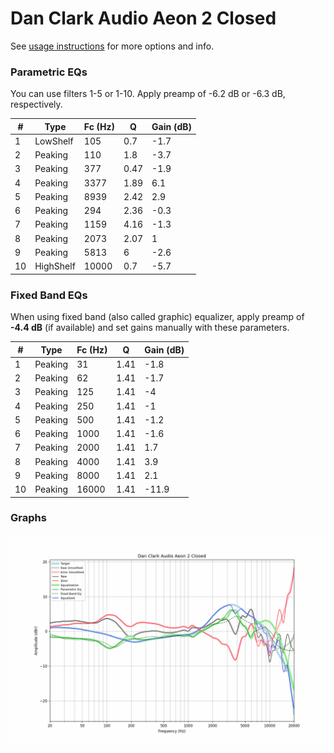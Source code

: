 # Dan Clark Audio Aeon 2 Closed
See [usage instructions](https://github.com/jaakkopasanen/AutoEq#usage) for more options and info.

### Parametric EQs
You can use filters 1-5 or 1-10. Apply preamp of -6.2 dB or -6.3 dB, respectively.

|   # | Type      |   Fc (Hz) |    Q |   Gain (dB) |
|-----|-----------|-----------|------|-------------|
|   1 | LowShelf  |       105 | 0.7  |        -1.7 |
|   2 | Peaking   |       110 | 1.8  |        -3.7 |
|   3 | Peaking   |       377 | 0.47 |        -1.9 |
|   4 | Peaking   |      3377 | 1.89 |         6.1 |
|   5 | Peaking   |      8939 | 2.42 |         2.9 |
|   6 | Peaking   |       294 | 2.36 |        -0.3 |
|   7 | Peaking   |      1159 | 4.16 |        -1.3 |
|   8 | Peaking   |      2073 | 2.07 |         1   |
|   9 | Peaking   |      5813 | 6    |        -2.6 |
|  10 | HighShelf |     10000 | 0.7  |        -5.7 |

### Fixed Band EQs
When using fixed band (also called graphic) equalizer, apply preamp of **-4.4 dB** (if available) and set gains manually with these parameters.

|   # | Type    |   Fc (Hz) |    Q |   Gain (dB) |
|-----|---------|-----------|------|-------------|
|   1 | Peaking |        31 | 1.41 |        -1.8 |
|   2 | Peaking |        62 | 1.41 |        -1.7 |
|   3 | Peaking |       125 | 1.41 |        -4   |
|   4 | Peaking |       250 | 1.41 |        -1   |
|   5 | Peaking |       500 | 1.41 |        -1.2 |
|   6 | Peaking |      1000 | 1.41 |        -1.6 |
|   7 | Peaking |      2000 | 1.41 |         1.7 |
|   8 | Peaking |      4000 | 1.41 |         3.9 |
|   9 | Peaking |      8000 | 1.41 |         2.1 |
|  10 | Peaking |     16000 | 1.41 |       -11.9 |

### Graphs
![](./Dan%20Clark%20Audio%20Aeon%202%20Closed.png)
